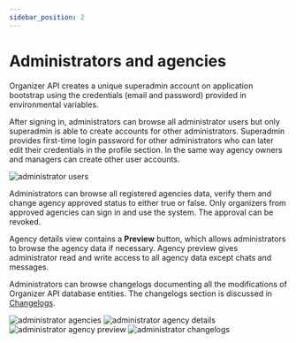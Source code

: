 ```yaml
---
sidebar_position: 2
---
```


# Administrators and agencies

Organizer API creates a unique superadmin account on application bootstrap using the credentials (email and password)
provided in environmental variables.

After signing in, administrators can browse all administrator users but only superadmin is able to create accounts for
other administrators. Superadmin provides first-time login password for
other administrators who can later edit their credentials in the profile section. In the same way agency owners and
managers can create other user accounts.

![administrator users](/screens/administrator_users.png)

Administrators can browse all registered agencies data, verify them and change agency approved status to either true or
false. Only organizers from approved agencies can sign in and use the system. The approval can be revoked.

Agency details view contains a **Preview** button, which allows administrators to browse the agency data if
necessary. Agency preview gives administrator read and write access to all agency data except chats and messages.

Administrators can browse changelogs documenting all the modifications of Organizer API database entities. The
changelogs section is discussed in [Changelogs](/docs/implementation/changelogs).

![administrator agencies](/screens/administrator_agencies.png)
![administrator agency details](/screens/administrator_agency_details.png)
![administrator agency preview](/screens/administrator_agency_preview.png)
![administrator changelogs](/screens/administrator_changelogs.png)

